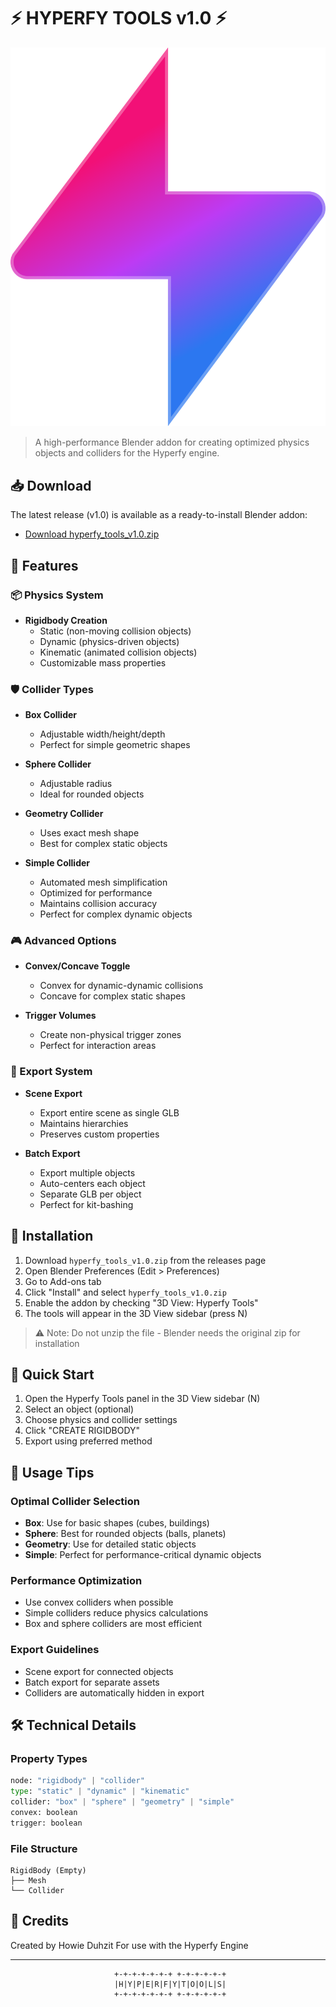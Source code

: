 # ⚡ HYPERFY TOOLS v1.0 ⚡

![Hyperfy Tools](hyperfy_logo.png)

> A high-performance Blender addon for creating optimized physics objects and colliders for the Hyperfy engine.

## 📥 Download

The latest release (v1.0) is available as a ready-to-install Blender addon:
- [Download hyperfy_tools_v1.0.zip](https://github.com/HowieDuhzit/Hyperfy-Tools/releases/tag/v1)

## 🌟 Features

### 📦 Physics System
- **Rigidbody Creation**
  - Static (non-moving collision objects)
  - Dynamic (physics-driven objects)
  - Kinematic (animated collision objects)
  - Customizable mass properties

### 🛡️ Collider Types
- **Box Collider**
  - Adjustable width/height/depth
  - Perfect for simple geometric shapes
  
- **Sphere Collider**
  - Adjustable radius
  - Ideal for rounded objects
  
- **Geometry Collider**
  - Uses exact mesh shape
  - Best for complex static objects
  
- **Simple Collider**
  - Automated mesh simplification
  - Optimized for performance
  - Maintains collision accuracy
  - Perfect for complex dynamic objects

### 🎮 Advanced Options
- **Convex/Concave Toggle**
  - Convex for dynamic-dynamic collisions
  - Concave for complex static shapes
  
- **Trigger Volumes**
  - Create non-physical trigger zones
  - Perfect for interaction areas

### 💾 Export System
- **Scene Export**
  - Export entire scene as single GLB
  - Maintains hierarchies
  - Preserves custom properties
  
- **Batch Export**
  - Export multiple objects
  - Auto-centers each object
  - Separate GLB per object
  - Perfect for kit-bashing

## 🚀 Installation

1. Download `hyperfy_tools_v1.0.zip` from the releases page
2. Open Blender Preferences (Edit > Preferences)
3. Go to Add-ons tab
4. Click "Install" and select `hyperfy_tools_v1.0.zip`
5. Enable the addon by checking "3D View: Hyperfy Tools"
6. The tools will appear in the 3D View sidebar (press N)

> ⚠️ Note: Do not unzip the file - Blender needs the original zip for installation

## 🎯 Quick Start

1. Open the Hyperfy Tools panel in the 3D View sidebar (N)
2. Select an object (optional)
3. Choose physics and collider settings
4. Click "CREATE RIGIDBODY"
5. Export using preferred method

## 🔧 Usage Tips

### Optimal Collider Selection
- **Box**: Use for basic shapes (cubes, buildings)
- **Sphere**: Best for rounded objects (balls, planets)
- **Geometry**: Use for detailed static objects
- **Simple**: Perfect for performance-critical dynamic objects

### Performance Optimization
- Use convex colliders when possible
- Simple colliders reduce physics calculations
- Box and sphere colliders are most efficient

### Export Guidelines
- Scene export for connected objects
- Batch export for separate assets
- Colliders are automatically hidden in export

## 🛠️ Technical Details

### Property Types
```python
node: "rigidbody" | "collider"
type: "static" | "dynamic" | "kinematic"
collider: "box" | "sphere" | "geometry" | "simple"
convex: boolean
trigger: boolean
```

### File Structure
```
RigidBody (Empty)
├── Mesh
└── Collider
```

## 💫 Credits

Created by Howie Duhzit
For use with the Hyperfy Engine

---

<div align="center">

```ascii
 +-+-+-+-+-+-+ +-+-+-+-+-+
 |H|Y|P|E|R|F|Y|T|O|O|L|S|
 +-+-+-+-+-+-+ +-+-+-+-+-+
```

</div> 
